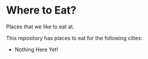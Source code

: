 # Where to Eat?

Places that we like to eat at.

This repository has places to eat for the following cities:

* Nothing Here Yet!
